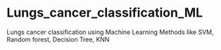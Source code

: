 # Lungs_cancer_classification_ML
Lungs cancer classification using Machine Learning Methods like SVM, Random forest, Decision Tree, KNN
